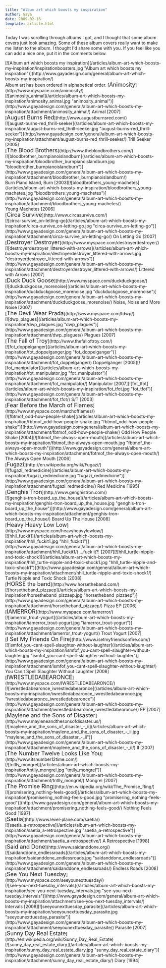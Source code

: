 ```yaml
---
title: "Album art which boosts my inspiration"
author: Gaya
date: 2009-02-16
template: article.html
---
```

Today I was scrolling through albums I got, and I thought that some album covers just look amazing. Some of these album covers really want to make me listen to the album. I thought I'd share some with you. If you feel like you can add a nice one, put it in the comments below.

<div class="border">[![Album art which boosts my inspiration](/articles/album-art-which-boosts-my-inspiration/inspirationboosters.jpg "Album art which boosts my inspiration")](http://www.gayadesign.com/general/album-art-which-boosts-my-inspiration/)</div><span class="more"></span> Album art has been ordered in alphabetical order. [<span style="font-size: large;">Animosity</span>](http://www.myspace.com/animosity/)<div class="border">[![animosity_animal](/articles/album-art-which-boosts-my-inspiration/animosity_animal.jpg "animosity_animal")](http://www.gayadesign.com/general/album-art-which-boosts-my-inspiration/attachment/animosity_animal/) Animal [2007]</div>[<span style="font-size: large;">August Burns Red</span>](http://www.augustburnsred.com/)<div class="border">[![august-burns-red_thrill-seeker](/articles/album-art-which-boosts-my-inspiration/august-burns-red_thrill-seeker.jpg "august-burns-red_thrill-seeker")](http://www.gayadesign.com/general/album-art-which-boosts-my-inspiration/attachment/august-burns-red_thrill-seeker/) Trill Seeker [2005]</div>[<span style="font-size: large;">The Blood Brothers</span>](http://www.thebloodbrothers.com/)<div class="border">[![bloodbrother_burnpianoislandburn](/articles/album-art-which-boosts-my-inspiration/bloodbrother_burnpianoislandburn.jpg "bloodbrother_burnpianoislandburn")](http://www.gayadesign.com/general/album-art-which-boosts-my-inspiration/attachment/bloodbrother_burnpianoislandburn/)</div><div class="border"></div><div class="border">Burn Piano Island, Burn [2003][![bloodbrothers_young-machetes](/articles/album-art-which-boosts-my-inspiration/bloodbrothers_young-machetes.jpg "bloodbrothers_young-machetes")](http://www.gayadesign.com/general/album-art-which-boosts-my-inspiration/attachment/bloodbrothers_young-machetes/)</div><div class="border">Young Machetes [2006]</div>[<span style="font-size: large;">Circa Survive</span>](http://www.circasurvive.com/)<div class="border">[![circa-survive_on-letting-go](/articles/album-art-which-boosts-my-inspiration/circa-survive_on-letting-go.jpg "circa-survive_on-letting-go")](http://www.gayadesign.com/general/album-art-which-boosts-my-inspiration/attachment/circa-survive_on-letting-go/) On Letting Go [2007]</div>[<span style="font-size: large;">Destroyer Destroyer</span>](http://www.myspace.com/destroyerdestroyer/)<div class="border">[![destroyerdestroyer_littered-with-arrows](/articles/album-art-which-boosts-my-inspiration/destroyerdestroyer_littered-with-arrows.jpg "destroyerdestroyer_littered-with-arrows")](http://www.gayadesign.com/general/album-art-which-boosts-my-inspiration/attachment/destroyerdestroyer_littered-with-arrows/) Littered with Arrows [2007]</div>[<span style="font-size: large;">Duck Duck Goose</span>](http://www.myspace.com/duckduckgoose/)<div class="border">[![duckduckgoose_morenoise](/articles/album-art-which-boosts-my-inspiration/duckduckgoose_morenoise.jpg "duckduckgoose_morenoise")](http://www.gayadesign.com/general/album-art-which-boosts-my-inspiration/attachment/duckduckgoose_morenoise/) Noise, Noise and More Noise [2007]</div>[<span style="font-size: large;">The Devil Wear Prada</span>](http://www.myspace.com/tdwp/)<div class="border">[![dwp_plagues](/articles/album-art-which-boosts-my-inspiration/dwp_plagues.jpg "dwp_plagues")](http://www.gayadesign.com/general/album-art-which-boosts-my-inspiration/attachment/dwp_plagues/) Plagues [2007]</div>[<span style="font-size: large;">The Fall of Troy</span>](http://www.thefalloftroy.com/)<div class="border">[![fot_doppelganger](/articles/album-art-which-boosts-my-inspiration/fot_doppelganger.jpg "fot_doppelganger")](http://www.gayadesign.com/general/album-art-which-boosts-my-inspiration/attachment/fot_doppelganger/) Doppelgänger [2005][![fot_manipulator](/articles/album-art-which-boosts-my-inspiration/fot_manipulator.jpg "fot_manipulator")](http://www.gayadesign.com/general/album-art-which-boosts-my-inspiration/attachment/fot_manipulator/) Manipulator [2007][![fot_tfot](/articles/album-art-which-boosts-my-inspiration/fot_tfot.jpg "fot_tfot")](http://www.gayadesign.com/general/album-art-which-boosts-my-inspiration/attachment/fot_tfot/) S/T [2003]</div>[<span style="font-size: large;">Fear Before the March of Flames</span>](http://www.myspace.com/marchofflames/)<div class="border">[![fbtmof_odd-how-people-shake](/articles/album-art-which-boosts-my-inspiration/fbtmof_odd-how-people-shake.jpg "fbtmof_odd-how-people-shake")](http://www.gayadesign.com/general/album-art-which-boosts-my-inspiration/attachment/fbtmof_odd-how-people-shake/) Odd How People Shake [2004][![fbtmof_the-always-open-mouth](/articles/album-art-which-boosts-my-inspiration/fbtmof_the-always-open-mouth.jpg "fbtmof_the-always-open-mouth")](http://www.gayadesign.com/general/album-art-which-boosts-my-inspiration/attachment/fbtmof_the-always-open-mouth/) The Always Open Mouth [2006]</div>[<span style="font-size: large;">Fugazi</span>](http://en.wikipedia.org/wiki/Fugazi/)<div class="border">[![fugazi_redmedicine](/articles/album-art-which-boosts-my-inspiration/fugazi_redmedicine.jpg "fugazi_redmedicine")](http://www.gayadesign.com/general/album-art-which-boosts-my-inspiration/attachment/fugazi_redmedicine/) Red Medicine [1995]</div>[<span style="font-size: large;">Genghis Tron</span>](http://www.genghistron.com/)<div class="border">[![genghis-tron-board_up_the_house](/articles/album-art-which-boosts-my-inspiration/genghis-tron-board_up_the_house.jpg "genghis-tron-board_up_the_house")](http://www.gayadesign.com/general/album-art-which-boosts-my-inspiration/attachment/genghis-tron-board_up_the_house/) Board Up The House [2008]</div>[<span style="font-size: large;">Heavy Heavy Low Low</span>](http://www.myspace.com/heavyheavylowlow/)<div class="border">[![hhll_fuckit1](/articles/album-art-which-boosts-my-inspiration/hhll_fuckit1.jpg "hhll_fuckit1")](http://www.gayadesign.com/general/album-art-which-boosts-my-inspiration/attachment/hhll_fuckit1/) ...fuck it?! [2007][![hhll_turtle-nipple-and-toxic-shock1](/articles/album-art-which-boosts-my-inspiration/hhll_turtle-nipple-and-toxic-shock1.jpg "hhll_turtle-nipple-and-toxic-shock1")](http://www.gayadesign.com/general/album-art-which-boosts-my-inspiration/attachment/hhll_turtle-nipple-and-toxic-shock1/) Turtle Nipple and Toxic Shock [2008]</div>[<span style="font-size: large;">HORSE the band</span>](http://www.horsetheband.com/)<div class="border">[![horsetheband_pizzaep](/articles/album-art-which-boosts-my-inspiration/horsetheband_pizzaep.jpg "horsetheband_pizzaep")](http://www.gayadesign.com/general/album-art-which-boosts-my-inspiration/attachment/horsetheband_pizzaep/) Pizza EP [2006]</div>[<span style="font-size: large;">IAMERROR</span>](http://www.myspace.com/iamerror/)<div class="border">[![iamerror_trout-yogurt](/articles/album-art-which-boosts-my-inspiration/iamerror_trout-yogurt.jpg "iamerror_trout-yogurt")](http://www.gayadesign.com/general/album-art-which-boosts-my-inspiration/attachment/iamerror_trout-yogurt/) Trout Yogurt [2007]</div>[<span style="font-size: large;">I Set My Friends On Fire</span>](http://www.isetmyfriendsonfire.com/)<div class="border">[![ismfof_you-cant-spell-slaughter-without-laughter](/articles/album-art-which-boosts-my-inspiration/ismfof_you-cant-spell-slaughter-without-laughter.jpg "ismfof_you-cant-spell-slaughter-without-laughter")](http://www.gayadesign.com/general/album-art-which-boosts-my-inspiration/attachment/ismfof_you-cant-spell-slaughter-without-laughter/) You Can't Spell Slaughter Without Laughter [2008]</div>[<span style="font-size: large;">IWRESTLEDABEARONCE</span>](http://www.myspace.com/IWRESTLEDABEARONCE/)<div class="border">[![iwrestledabearonce_iwrestledabearonce](/articles/album-art-which-boosts-my-inspiration/iwrestledabearonce_iwrestledabearonce.jpg "iwrestledabearonce_iwrestledabearonce")](http://www.gayadesign.com/general/album-art-which-boosts-my-inspiration/attachment/iwrestledabearonce_iwrestledabearonce/) EP [2007]</div>[<span style="font-size: large;">Maylene and the Sons of Disaster</span>](http://www.mayleneandthesonsofdisaster.us/)<div class="border">[![maylene_and_the_sons_of_disaster_-_ii](/articles/album-art-which-boosts-my-inspiration/maylene_and_the_sons_of_disaster_-_ii.jpg "maylene_and_the_sons_of_disaster_-_ii")](http://www.gayadesign.com/general/album-art-which-boosts-my-inspiration/attachment/maylene_and_the_sons_of_disaster_-_ii/) II [2007]</div>[<span style="font-size: large;">The Number Twelve Looks Like You</span>](http://www.itsnumber12time.com/)<div class="border">[![tntlly_mongrel](/articles/album-art-which-boosts-my-inspiration/tntlly_mongrel.jpg "tntlly_mongrel")](http://www.gayadesign.com/general/album-art-which-boosts-my-inspiration/attachment/tntlly_mongrel/) Mongrel [2007]</div>[<span style="font-size: large;">The Promise Ring</span>](http://en.wikipedia.org/wiki/The_Promise_Ring/)<div class="border">[![promisering_nothing-feels-good](/articles/album-art-which-boosts-my-inspiration/promisering_nothing-feels-good.jpg "promisering_nothing-feels-good")](http://www.gayadesign.com/general/album-art-which-boosts-my-inspiration/attachment/promisering_nothing-feels-good/) Nothing Feels Good [1997]</div>[<span style="font-size: large;">Saetia</span>](http://www.level-plane.com/saetia/)<div class="border">[![saetia_a-retrospective](/articles/album-art-which-boosts-my-inspiration/saetia_a-retrospective.jpg "saetia_a-retrospective")](http://www.gayadesign.com/general/album-art-which-boosts-my-inspiration/attachment/saetia_a-retrospective/) A Retrospective [1998]</div>[<span style="font-size: large;">Said and Done</span>](http://www.saidanddone.org/)<div class="border">[![saidanddone_endlessroads](/articles/album-art-which-boosts-my-inspiration/saidanddone_endlessroads.jpg "saidanddone_endlessroads")](http://www.gayadesign.com/general/album-art-which-boosts-my-inspiration/attachment/saidanddone_endlessroads/) Endless Roads [2008]</div>[<span style="font-size: large;">See You Next Tuesday</span>](http://www.myspace.com/seeyounexttuesday/)<div class="border">[![see-you-next-tuesday_intervals](/articles/album-art-which-boosts-my-inspiration/see-you-next-tuesday_intervals.jpg "see-you-next-tuesday_intervals")](http://www.gayadesign.com/general/album-art-which-boosts-my-inspiration/attachment/see-you-next-tuesday_intervals/) Intervals [2008][![seeyounexttuesday_parasite](/articles/album-art-which-boosts-my-inspiration/seeyounexttuesday_parasite.jpg "seeyounexttuesday_parasite")](http://www.gayadesign.com/general/album-art-which-boosts-my-inspiration/attachment/seeyounexttuesday_parasite/) Parasite [2007]</div>[<span style="font-size: large;">Sunny Day Real Estate</span>](http://en.wikipedia.org/wiki/Sunny_Day_Real_Estate)<div class="border">[![sunny_day_real_estate_diary](/articles/album-art-which-boosts-my-inspiration/sunny_day_real_estate_diary.jpg "sunny_day_real_estate_diary")](http://www.gayadesign.com/general/album-art-which-boosts-my-inspiration/attachment/sunny_day_real_estate_diary/) Diary [1994]</div>